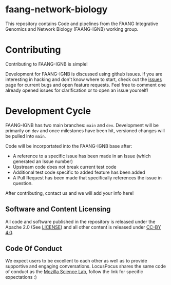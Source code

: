 # faang-network-biology
This repository contains Code and pipelines from the FAANG Integrative Genomics
and Network Biology (FAANG-IGNB) working group. 


Contributing
=============
Contributing to FAANG-IGNB is simple!

Development for FAANG-IGNB is discussed using github issues. 
If you are interesting in hacking and don't know where to start, check out the
[issues](https://github.com/FAANG/faang-network-biology/issues/) page for current bugs
and open feature requests. Feel free to comment one already opened issues for
clarification or to open an issue yourself! 

Development Cycle
=================
FAANG-IGNB has two main branches: `main` and `dev`. Development will be primarily on
`dev` and once milestones have been hit, versioned changes will be pulled into `main`.

Code will be incorportated into the FAANG-IGNB base after:
- A reference to a specific issue has been made in an Issue (which generated an Issue number)
- Upstream code does not break current test code
- Additional test code specific to added feature has been added
- A Pull Request has been made that specifically references the issue in question.

After contributing, contact us and we will add your info here!


Software and Content Licensing
------------------------------
All code and software published in the repository is released under the Apache 2.0 (See [LICENSE](https://github.com/FAANG/faang-network-biology/blob/master/LICENSE)) and all other content is released under [CC-BY 4.0](https://creativecommons.org/licenses/by/4.0/).

Code Of Conduct
---------------
We expect users to be excellent to each other as well as to provide supportive 
and engaging conversations. LocusPocus shares the same code of conduct
as the [Mozilla Science Lab](https://www.mozillascience.org/code-of-conduct), 
follow the link for specific expectations :) 
